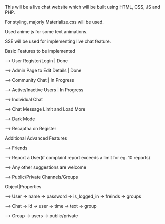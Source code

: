 This will be a live chat website which will be built using HTML, CSS, JS and PHP.

For styling, majorly Materialize.css will be used.

Used anime js for some text animations.

SSE will be used for implementing live chat feature.

Basic Features to be implemented

--> User Register/Login | Done

--> Admin Page to Edit Details | Done

--> Community Chat | In Progress

--> Active/Inactive Users | In Progress

--> Individual Chat

--> Chat Message Limit and Load More

--> Dark Mode

--> Recaptha on Register

Additional Advanced Features

--> Friends

--> Report a User(if complaint report exceeds a limit for eg. 10 reports)

--> Any other suggestions are welcome

--> Public/Private Channels/Groups


Object|Properties
  
--> User
    -> name
    -> password
    -> is_logged_in
    -> freinds
    -> groups
    
--> Chat
    -> id
    -> user
    -> time
    -> text
    -> group
    
--> Group
    -> users
    -> public/private
    
